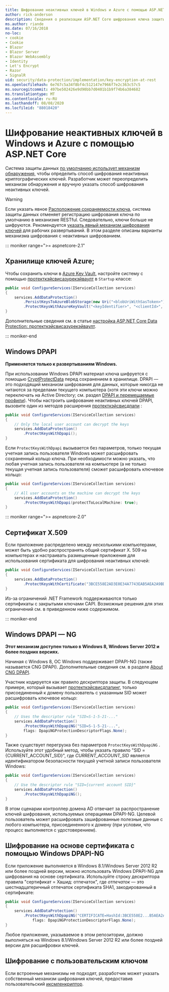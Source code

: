 ```yaml
---
title: Шифрование неактивных ключей в Windows и Azure с помощью ASP.NET Core
author: rick-anderson
description: Сведения о реализации ASP.NET Core шифрования ключа защиты данных при хранении.
ms.author: riande
ms.date: 07/16/2018
no-loc:
- cookie
- Cookie
- Blazor
- Blazor Server
- Blazor WebAssembly
- Identity
- Let's Encrypt
- Razor
- SignalR
uid: security/data-protection/implementation/key-encryption-at-rest
ms.openlocfilehash: 6e767c5a34f8bf4c512147e7966f7e2c363c57c5
ms.sourcegitcommit: 497be502426e9d90bb7d0401b1b9f74b6a384682
ms.translationtype: MT
ms.contentlocale: ru-RU
ms.lasthandoff: 08/08/2020
ms.locfileid: "88018420"
---
```

# <a name="key-encryption-at-rest-in-windows-and-azure-using-aspnet-core"></a>Шифрование неактивных ключей в Windows и Azure с помощью ASP.NET Core

Система защиты данных [по умолчанию использует механизм обнаружения,](xref:security/data-protection/configuration/default-settings) чтобы определить способ шифрования неактивных криптографических ключей. Разработчик может переопределить механизм обнаружения и вручную указать способ шифрования неактивных ключей.

> [!WARNING]
> Если указать явное [Расположение сохраняемости ключа](xref:security/data-protection/implementation/key-storage-providers), система защиты данных отменяет регистрацию шифрования ключа по умолчанию в механизме RESTful. Следовательно, ключи больше не шифруются. Рекомендуется [указать явный механизм шифрования ключей](xref:security/data-protection/implementation/key-encryption-at-rest) для рабочих развертываний. В этом разделе описаны варианты механизма шифрования с неактивных шифрованием.

::: moniker range=">= aspnetcore-2.1"

## <a name="azure-key-vault"></a>Хранилище ключей Azure;

Чтобы сохранить ключи в [Azure Key Vault](https://azure.microsoft.com/services/key-vault/), настройте систему с помощью [протекткэйсвисазурекэйваулт](/dotnet/api/microsoft.aspnetcore.dataprotection.azuredataprotectionbuilderextensions.protectkeyswithazurekeyvault) в `Startup` классе:

```csharp
public void ConfigureServices(IServiceCollection services)
{
    services.AddDataProtection()
        .PersistKeysToAzureBlobStorage(new Uri("<blobUriWithSasToken>"))
        .ProtectKeysWithAzureKeyVault("<keyIdentifier>", "<clientId>", "<clientSecret>");
}
```

Дополнительные сведения см. в статье [настройка ASP.NET Core Data Protection: протекткэйсвисазурекэйваулт](xref:security/data-protection/configuration/overview#protectkeyswithazurekeyvault).

::: moniker-end

## <a name="windows-dpapi"></a>Windows DPAPI

**Применяется только к развертываниям Windows.**

При использовании Windows DPAPI материал ключа шифруется с помощью [CryptProtectData](/windows/desktop/api/dpapi/nf-dpapi-cryptprotectdata) перед сохранением в хранилище. DPAPI — это подходящий механизм шифрования для данных, которые никогда не читаются за пределами текущего компьютера (хотя эти ключи можно переключать на Active Directory; см. раздел [DPAPI и перемещаемые профили](https://support.microsoft.com/kb/309408/#6)). Чтобы настроить шифрование неактивных ключей DPAPI, вызовите один из методов расширения [протекткэйсвисдпапи](/dotnet/api/microsoft.aspnetcore.dataprotection.dataprotectionbuilderextensions.protectkeyswithdpapi) :

```csharp
public void ConfigureServices(IServiceCollection services)
{
    // Only the local user account can decrypt the keys
    services.AddDataProtection()
        .ProtectKeysWithDpapi();
}
```

Если `ProtectKeysWithDpapi` вызывается без параметров, только текущая учетная запись пользователя Windows может расшифровать сохраненный кольцо ключа. При необходимости можно указать, что любая учетная запись пользователя на компьютере (а не только текущая учетная запись пользователя) сможет расшифровать ключевое кольцо:

```csharp
public void ConfigureServices(IServiceCollection services)
{
    // All user accounts on the machine can decrypt the keys
    services.AddDataProtection()
        .ProtectKeysWithDpapi(protectToLocalMachine: true);
}
```

::: moniker range=">= aspnetcore-2.0"

## <a name="x509-certificate"></a>Сертификат X.509

Если приложение распределено между несколькими компьютерами, может быть удобно распространять общий сертификат X. 509 на компьютерах и настраивать размещенные приложения для использования сертификата для шифрования неактивных ключей:

```csharp
public void ConfigureServices(IServiceCollection services)
{
    services.AddDataProtection()
        .ProtectKeysWithCertificate("3BCE558E2AD3E0E34A7743EAB5AEA2A9BD2575A0");
}
```

Из-за ограничений .NET Framework поддерживаются только сертификаты с закрытыми ключами CAPI. Возможные решения для этих ограничений см. в приведенном ниже содержимом.

::: moniker-end

## <a name="windows-dpapi-ng"></a>Windows DPAPI — NG

**Этот механизм доступен только в Windows 8, Windows Server 2012 и более поздних версиях.**

Начиная с Windows 8, ОС Windows поддерживает DPAPI-NG (также называется CNG DPAPI). Дополнительные сведения см. в разделе [About CNG DPAPI](/windows/desktop/SecCNG/cng-dpapi).

Участник кодируется как правило дескриптора защиты. В следующем примере, который вызывает [протекткэйсвисдпапинг](/dotnet/api/microsoft.aspnetcore.dataprotection.dataprotectionbuilderextensions.protectkeyswithdpaping), только присоединенный к домену пользователь с указанным SID может расшифровать ключевое кольцо:

```csharp
public void ConfigureServices(IServiceCollection services)
{
    // Uses the descriptor rule "SID=S-1-5-21-..."
    services.AddDataProtection()
        .ProtectKeysWithDpapiNG("SID=S-1-5-21-...",
        flags: DpapiNGProtectionDescriptorFlags.None);
}
```

Также существует перегрузка без параметров `ProtectKeysWithDpapiNG` . Используйте этот удобный метод, чтобы указать правило "SID = {CURRENT_ACCOUNT_SID}", где *CURRENT_ACCOUNT_SID* является идентификатором безопасности текущей учетной записи пользователя Windows:

```csharp
public void ConfigureServices(IServiceCollection services)
{
    // Use the descriptor rule "SID={current account SID}"
    services.AddDataProtection()
        .ProtectKeysWithDpapiNG();
}
```

В этом сценарии контроллер домена AD отвечает за распространение ключей шифрования, используемых операциями DPAPI-NG. Целевой пользователь может расшифровать зашифрованные полезные данные с любого компьютера, присоединенного к домену (при условии, что процесс выполняется с удостоверением).

## <a name="certificate-based-encryption-with-windows-dpapi-ng"></a>Шифрование на основе сертификата с помощью Windows DPAPI-NG

Если приложение выполняется в Windows 8.1/Windows Server 2012 R2 или более поздней версии, можно использовать Windows DPAPI-NG для шифрования на основе сертификата. Используйте строку дескриптора правила "сертификат = Хашид: отпечаток", где *отпечаток* — это шестнадцатеричный отпечаток сертификата SHA1, закодированный в сертификате:

```csharp
public void ConfigureServices(IServiceCollection services)
{
    services.AddDataProtection()
        .ProtectKeysWithDpapiNG("CERTIFICATE=HashId:3BCE558E2...B5AEA2A9BD2575A0",
            flags: DpapiNGProtectionDescriptorFlags.None);
}
```

Любое приложение, указываемое в этом репозитории, должно выполняться на Windows 8.1/Windows Server 2012 R2 или более поздней версии для расшифровки ключей.

## <a name="custom-key-encryption"></a>Шифрование с пользовательским ключом

Если встроенные механизмы не подходят, разработчик может указать собственный механизм шифрования ключей, предоставив пользовательский [иксмленкриптор](/dotnet/api/microsoft.aspnetcore.dataprotection.xmlencryption.ixmlencryptor).
